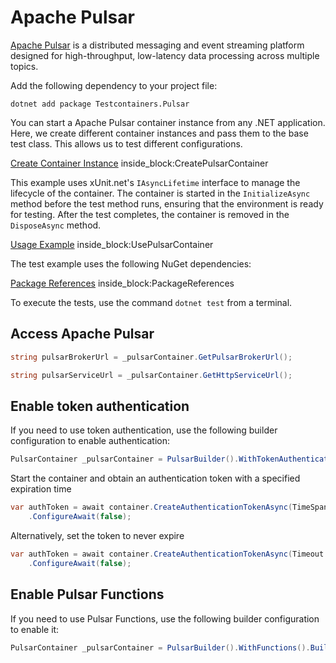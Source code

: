 # Apache Pulsar

[Apache Pulsar](https://pulsar.apache.org/) is a distributed messaging and event streaming platform designed for high-throughput, low-latency data processing across multiple topics.

Add the following dependency to your project file:

```console title="NuGet"
dotnet add package Testcontainers.Pulsar
```

You can start a Apache Pulsar container instance from any .NET application. Here, we create different container instances and pass them to the base test class. This allows us to test different configurations.

<!--codeinclude-->
[Create Container Instance](../../tests/Testcontainers.Pulsar.Tests/PulsarContainerTest.cs) inside_block:CreatePulsarContainer
<!--/codeinclude-->

This example uses xUnit.net's `IAsyncLifetime` interface to manage the lifecycle of the container. The container is started in the `InitializeAsync` method before the test method runs, ensuring that the environment is ready for testing. After the test completes, the container is removed in the `DisposeAsync` method.

<!--codeinclude-->
[Usage Example](../../tests/Testcontainers.Pulsar.Tests/PulsarContainerTest.cs) inside_block:UsePulsarContainer
<!--/codeinclude-->

The test example uses the following NuGet dependencies:

<!--codeinclude-->
[Package References](../../tests/Testcontainers.Pulsar.Tests/Testcontainers.Pulsar.Tests.csproj) inside_block:PackageReferences
<!--/codeinclude-->

To execute the tests, use the command `dotnet test` from a terminal.

## Access Apache Pulsar

```csharp title="Gets the Pulsar broker URL"
string pulsarBrokerUrl = _pulsarContainer.GetPulsarBrokerUrl();
```

```csharp title="Gets the Pulsar service URL"
string pulsarServiceUrl = _pulsarContainer.GetHttpServiceUrl();
```

## Enable token authentication

If you need to use token authentication, use the following builder configuration to enable authentication:

```csharp
PulsarContainer _pulsarContainer = PulsarBuilder().WithTokenAuthentication().Build();
```

Start the container and obtain an authentication token with a specified expiration time

```csharp
var authToken = await container.CreateAuthenticationTokenAsync(TimeSpan.FromHours(1))
    .ConfigureAwait(false);
```

Alternatively, set the token to never expire

```csharp
var authToken = await container.CreateAuthenticationTokenAsync(Timeout.InfiniteTimeSpan)
    .ConfigureAwait(false);
```

## Enable Pulsar Functions

If you need to use Pulsar Functions, use the following builder configuration to enable it:

```csharp
PulsarContainer _pulsarContainer = PulsarBuilder().WithFunctions().Build();
```